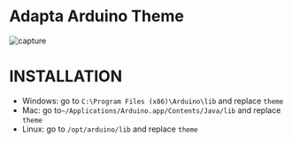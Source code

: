 # Adapta Arduino Theme


![capture](https://user-images.githubusercontent.com/10734352/37882523-60d6134e-307a-11e8-9426-a829a8e4df67.png)

# INSTALLATION

* Windows: go to ```C:\Program Files (x86)\Arduino\lib``` and replace ```theme```
* Mac: go to```~/Applications/Arduino.app/Contents/Java/lib``` and replace ```theme```
* Linux: go to ```/opt/arduino/lib``` and replace ```theme```
